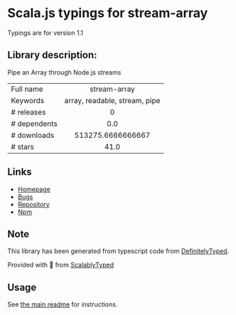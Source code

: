 
# Scala.js typings for stream-array

Typings are for version 1.1

## Library description:
Pipe an Array through Node.js streams

|                    |                 |
| ------------------ | :-------------: |
| Full name          | stream-array |
| Keywords           | array, readable, stream, pipe |
| # releases         | 0 |
| # dependents       | 0.0 |
| # downloads        | 513275.6666666667 |
| # stars            | 41.0 |

## Links
- [Homepage](https://github.com/mimetnet/node-stream-array)
- [Bugs](https://github.com/mimetnet/node-stream-array/issues)
- [Repository](https://github.com/mimetnet/node-stream-array)
- [Npm](https://www.npmjs.com/package/stream-array)
    


## Note
This library has been generated from typescript code from [DefinitelyTyped](https://definitelytyped.org).

Provided with :purple_heart: from [ScalablyTyped](https://github.com/oyvindberg/ScalablyTyped)

## Usage
See [the main readme](../../readme.md) for instructions.



